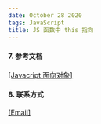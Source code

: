 ```yaml
---
date: October 28 2020
tags: JavaScript
title: JS 函数中 this 指向
---
```


#### 7. 参考文档

[[Javacript 面向对象]]()

#### 8. 联系方式

[[Email]](yuanmin8888@outlook.com)
